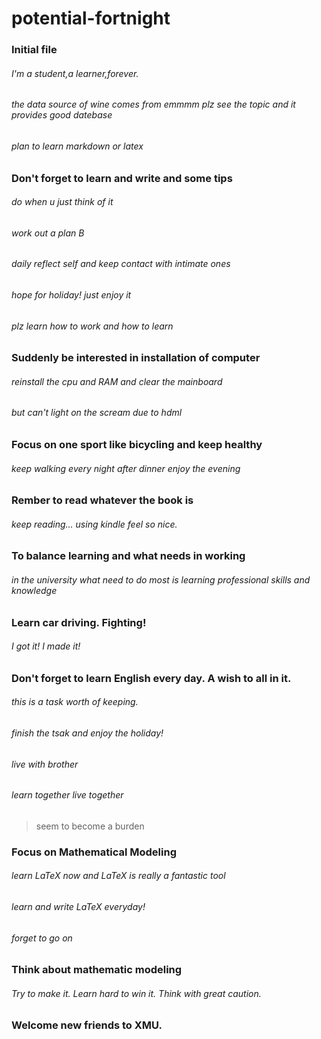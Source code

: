 # potential-fortnight
### Initial file
###### I'm a student,a learner,forever.
###### the data source of wine comes from emmmm plz see the topic and it provides good datebase
###### plan to learn markdown or latex

### Don't forget to learn and write and some tips
###### do when u just think of it
###### work out a plan B
###### daily reflect self and keep contact with intimate ones
###### hope for holiday! just enjoy it
###### plz learn how to work and how to learn
### Suddenly be interested in installation of computer
###### reinstall the cpu and RAM and clear the mainboard
###### but can't light on the scream due to hdml

### Focus on one sport like bicycling and keep healthy
###### keep walking every night after dinner enjoy the evening
### Rember to read whatever the book is
###### keep reading... using kindle feel so nice. 
### To balance learning and what needs in working
###### in the university what need to do most is learning professional skills and knowledge

### Learn car driving. Fighting!
###### I got it! I made it!
### Don't forget to learn English every day.  A wish to all in it. 
###### this is a task worth of keeping.
###### finish the tsak and enjoy the holiday!
###### live with brother
###### learn together live together
> seem to become a  burden
### Focus on Mathematical Modeling
###### learn LaTeX now and LaTeX is really a fantastic tool
###### learn and write LaTeX everyday!
###### forget to go on
### Think about mathematic modeling
###### Try to make it. Learn hard to win it. Think with great caution. 


### Welcome new friends to XMU. 
